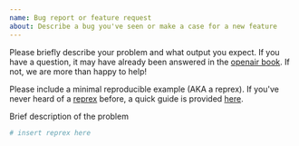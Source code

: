 ```yaml
---
name: Bug report or feature request
about: Describe a bug you've seen or make a case for a new feature
---
```


Please briefly describe your problem and what output you expect. If you have a question, it may have already been answered in the [openair book](https://bookdown.org/david_carslaw/openair/). If not, we are more than happy to help!

Please include a minimal reproducible example (AKA a reprex). If you've never heard of a [reprex](http://reprex.tidyverse.org/) before, a quick guide is provided [here](https://www.tidyverse.org/help/#reprex>).

Brief description of the problem

```r
# insert reprex here
```
